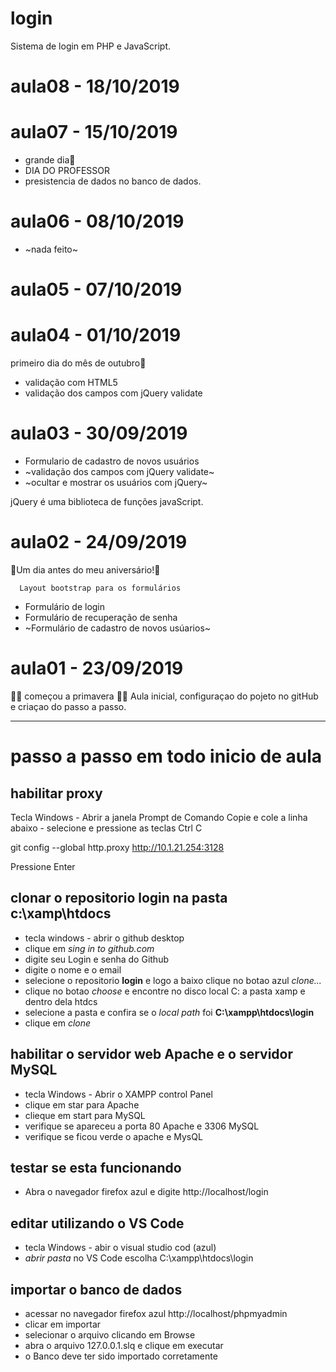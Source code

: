 # login
Sistema de login em PHP e JavaScript.

# aula08 - 18/10/2019

# aula07 - 15/10/2019
- grande dia🌹
- DIA DO PROFESSOR 
- presistencia de dados no banco de dados.

# aula06 - 08/10/2019
- ~nada feito~

# aula05 - 07/10/2019

# aula04 - 01/10/2019
primeiro dia do mês de outubro🌹
- validação com HTML5
- validação dos campos com jQuery validate

# aula03 - 30/09/2019

- Formulario de cadastro de novos usuários
- ~validação dos campos com jQuery validate~
- ~ocultar e mostrar os usuários com jQuery~

jQuery é uma biblioteca de funções javaScript.

# aula02 - 24/09/2019
🌹Um dia antes do meu aniversário!🌺
      
      Layout bootstrap para os formulários
     
- Formulário de login
- Formulário de recuperação de senha
- ~Formulário de cadastro de novos usúarios~ 



# aula01 - 23/09/2019   
🌹💩 começou a primavera 👹🌺
Aula inicial, configuraçao do pojeto no gitHub e criaçao do passo a passo.

---
# passo a passo em todo inicio de aula

  ## habilitar proxy
Tecla Windows - Abrir a janela Prompt de Comando
Copie e cole a linha abaixo - selecione e pressione as teclas Ctrl C

  git config --global http.proxy http://10.1.21.254:3128

Pressione Enter

## clonar o repositorio **login** na pasta c:\xamp\htdocs
-  tecla windows - abrir o github desktop
-  clique em *sing in to github.com*
-  digite seu Login e senha do Github
-  digite o nome e o email
-  selecione o repositorio **login** e logo a baixo clique no botao azul *clone...*
-  clique no botao *choose* e encontre no disco local C: a pasta xamp e dentro dela htdcs
-  selecione a pasta e confira se o *local path* foi  **C:\xampp\htdocs\login**
-  clique em *clone*

## habilitar o servidor web **Apache** e  o servidor **MySQL**
-  tecla Windows - Abrir o XAMPP control Panel
-  clique em star para Apache
-  clieque em start para MySQL
-  verifique se apareceu a porta 80 Apache e 3306 MySQL
-  verifique se ficou verde o apache e MysQL

## testar se esta funcionando
-  Abra o navegador firefox azul e digite http://localhost/login

## editar utilizando o VS Code
-  tecla Windows - abir o visual studio cod (azul)
-  *abrir pasta* no VS Code escolha C:\xampp\htdocs\login

## importar o banco de dados
- acessar no navegador firefox azul http://localhost/phpmyadmin
- clicar em importar 
- selecionar o arquivo clicando em Browse 
- abra o arquivo 127.0.0.1.slq e clique em executar
- o Banco deve ter sido importado corretamente
